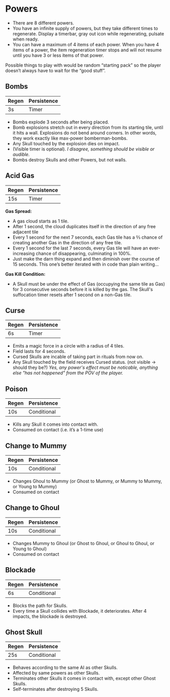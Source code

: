 # Powers

- There are 8 different powers.
- You have an infinite supply of powers, but they take different times to regenerate. Display a timerbar, gray out icon while regenerating, pulsate when ready.
- You can have a maximum of 4 items of each power. When you have 4 items of a power, the item regeneration timer stops and will not resume until you have 3 or less items of that power.

Possible things to play with would be random “starting pack” so the player doesn’t always have to wait for the “good stuff”. 

## Bombs

| Regen | Persistence |
| -- | -- |
| 3s | Timer |

- Bombs explode 3 seconds after being placed.
- Bomb explosions stretch out in every direction from its starting tile, until it hits a wall. Explosions do not bend around corners. In other words, they work exactly like max-power bomberman-bombs.
- Any Skull touched by the explosion dies on impact.
- (Visible timer is optional). *I disagree, something should be visible or audible.*
- Bombs destroy Skulls and other Powers, but not walls.


## Acid Gas

| Regen | Persistence |
| -- | -- |
| 15s | Timer |

**Gas Spread:**
- A gas cloud starts as 1 tile.
- After 1 second, the cloud duplicates itself in the direction of any free adjacent tile
- Every 1 second for the next 7 seconds, each Gas tile has a ⅔ chance of creating another Gas in the direction of any free tile.
- Every 1 second for the last 7 seconds, every Gas tile will have an ever-increasing chance of disappearing, culminating in 100%.
- Just make the darn thing expand and then diminish over the course of 15 seconds. This one’s better iterated with in code than plain writing...

**Gas Kill Condition:**
- A Skull must be under the effect of Gas (occupying the same tile as Gas) for 3 consecutive seconds before it is killed by the gas. The Skull's suffocation timer resets after 1 second on a non-Gas tile.

## Curse

| Regen | Persistence |
| -- | -- |
| 6s | Timer |

- Emits a magic force in a circle with a radius of 4 tiles.
- Field lasts for 4 seconds.
- Cursed Skulls are incable of taking part in rituals from now on.
- Any Skull touched by the field receives Cursed status. (not visible → should they be?) *Yes, any power's effect must be noticable, anything else "has not happened" from the POV of the player.*


## Poison

| Regen | Persistence |
| -- | -- |
| 10s | Conditional |

- Kills any Skull it comes into contact with.
- Consumed on contact (i.e. it’s a 1-time use)

## Change to Mummy

| Regen | Persistence |
| -- | -- |
| 10s | Conditional |

- Changes Ghoul to Mummy (or Ghost to Mummy, or Mummy to Mummy, or Young to Mummy)
- Consumed on contact

## Change to Ghoul

| Regen | Persistence |
| -- | -- |
| 10s | Conditional |

- Changes Mummy to Ghoul (or Ghost to Ghoul, or Ghoul to Ghoul, or Young to Ghoul)
- Consumed on contact


## Blockade

| Regen | Persistence |
| -- | -- |
| 6s | Conditional |

- Blocks the path for Skulls.
- Every time a Skull collides with Blockade, it deteriorates. After 4 impacts, the blockade is destroyed.

## Ghost Skull

| Regen | Persistence |
| -- | -- |
| 25s | Conditional |

- Behaves according to the same AI as other Skulls.
- Affected by same powers as other Skulls.
- Terminates other Skulls it comes in contact with, except other Ghost Skulls.
- Self-terminates after destroying 5 Skulls.